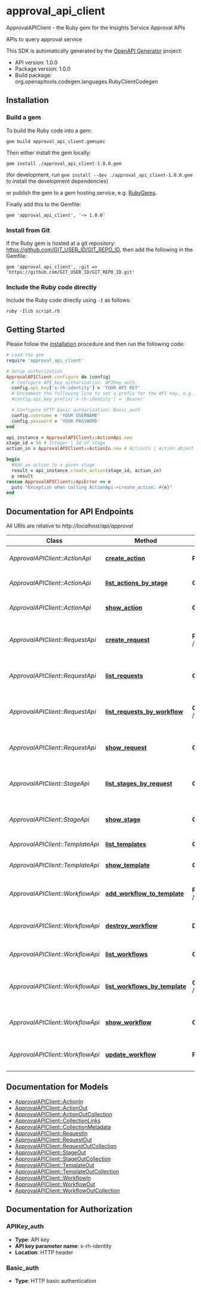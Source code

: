 # approval_api_client

ApprovalAPIClient - the Ruby gem for the Insights Service Approval APIs

APIs to query approval service

This SDK is automatically generated by the [OpenAPI Generator](https://openapi-generator.tech) project:

- API version: 1.0.0
- Package version: 1.0.0
- Build package: org.openapitools.codegen.languages.RubyClientCodegen

## Installation

### Build a gem

To build the Ruby code into a gem:

```shell
gem build approval_api_client.gemspec
```

Then either install the gem locally:

```shell
gem install ./approval_api_client-1.0.0.gem
```
(for development, run `gem install --dev ./approval_api_client-1.0.0.gem` to install the development dependencies)

or publish the gem to a gem hosting service, e.g. [RubyGems](https://rubygems.org/).

Finally add this to the Gemfile:

    gem 'approval_api_client', '~> 1.0.0'

### Install from Git

If the Ruby gem is hosted at a git repository: https://github.com/GIT_USER_ID/GIT_REPO_ID, then add the following in the Gemfile:

    gem 'approval_api_client', :git => 'https://github.com/GIT_USER_ID/GIT_REPO_ID.git'

### Include the Ruby code directly

Include the Ruby code directly using `-I` as follows:

```shell
ruby -Ilib script.rb
```

## Getting Started

Please follow the [installation](#installation) procedure and then run the following code:
```ruby
# Load the gem
require 'approval_api_client'

# Setup authorization
ApprovalAPIClient.configure do |config|
  # Configure API key authorization: APIKey_auth
  config.api_key['x-rh-identity'] = 'YOUR API KEY'
  # Uncomment the following line to set a prefix for the API key, e.g. 'Bearer' (defaults to nil)
  #config.api_key_prefix['x-rh-identity'] = 'Bearer'

  # Configure HTTP basic authorization: Basic_auth
  config.username = 'YOUR USERNAME'
  config.password = 'YOUR PASSWORD'
end

api_instance = ApprovalAPIClient::ActionApi.new
stage_id = 56 # Integer | Id of stage
action_in = ApprovalAPIClient::ActionIn.new # ActionIn | Action object that will be added

begin
  #Add an action to a given stage
  result = api_instance.create_action(stage_id, action_in)
  p result
rescue ApprovalAPIClient::ApiError => e
  puts "Exception when calling ActionApi->create_action: #{e}"
end

```

## Documentation for API Endpoints

All URIs are relative to *http://localhost/api/approval*

Class | Method | HTTP request | Description
------------ | ------------- | ------------- | -------------
*ApprovalAPIClient::ActionApi* | [**create_action**](docs/ActionApi.md#create_action) | **POST** /stages/{stage_id}/actions | Add an action to a given stage
*ApprovalAPIClient::ActionApi* | [**list_actions_by_stage**](docs/ActionApi.md#list_actions_by_stage) | **GET** /stages/{stage_id}/actions | Return actions in a given stage
*ApprovalAPIClient::ActionApi* | [**show_action**](docs/ActionApi.md#show_action) | **GET** /actions/{id} | Return an user action by id
*ApprovalAPIClient::RequestApi* | [**create_request**](docs/RequestApi.md#create_request) | **POST** /workflows/{workflow_id}/requests | Add an approval request by given parameters
*ApprovalAPIClient::RequestApi* | [**list_requests**](docs/RequestApi.md#list_requests) | **GET** /requests | Return an array of approval requests
*ApprovalAPIClient::RequestApi* | [**list_requests_by_workflow**](docs/RequestApi.md#list_requests_by_workflow) | **GET** /workflows/{workflow_id}/requests | Return approval requests by given workflow id
*ApprovalAPIClient::RequestApi* | [**show_request**](docs/RequestApi.md#show_request) | **GET** /requests/{id} | Return an approval request by given id
*ApprovalAPIClient::StageApi* | [**list_stages_by_request**](docs/StageApi.md#list_stages_by_request) | **GET** /requests/{request_id}/stages | Return an array of stages by given request id
*ApprovalAPIClient::StageApi* | [**show_stage**](docs/StageApi.md#show_stage) | **GET** /stages/{id} | Return an approval stage by given id
*ApprovalAPIClient::TemplateApi* | [**list_templates**](docs/TemplateApi.md#list_templates) | **GET** /templates | Return all templates
*ApprovalAPIClient::TemplateApi* | [**show_template**](docs/TemplateApi.md#show_template) | **GET** /templates/{id} | Return a template by given id
*ApprovalAPIClient::WorkflowApi* | [**add_workflow_to_template**](docs/WorkflowApi.md#add_workflow_to_template) | **POST** /templates/{template_id}/workflows | Add a workflow by given template id
*ApprovalAPIClient::WorkflowApi* | [**destroy_workflow**](docs/WorkflowApi.md#destroy_workflow) | **DELETE** /workflows/{id} | Delete approval workflow by given id
*ApprovalAPIClient::WorkflowApi* | [**list_workflows**](docs/WorkflowApi.md#list_workflows) | **GET** /workflows | Return all approval workflows
*ApprovalAPIClient::WorkflowApi* | [**list_workflows_by_template**](docs/WorkflowApi.md#list_workflows_by_template) | **GET** /templates/{template_id}/workflows | Return an array of workflows by given template id
*ApprovalAPIClient::WorkflowApi* | [**show_workflow**](docs/WorkflowApi.md#show_workflow) | **GET** /workflows/{id} | Return an approval workflow by given id
*ApprovalAPIClient::WorkflowApi* | [**update_workflow**](docs/WorkflowApi.md#update_workflow) | **PATCH** /workflows/{id} | Update an approval workflow by given id


## Documentation for Models

 - [ApprovalAPIClient::ActionIn](docs/ActionIn.md)
 - [ApprovalAPIClient::ActionOut](docs/ActionOut.md)
 - [ApprovalAPIClient::ActionOutCollection](docs/ActionOutCollection.md)
 - [ApprovalAPIClient::CollectionLinks](docs/CollectionLinks.md)
 - [ApprovalAPIClient::CollectionMetadata](docs/CollectionMetadata.md)
 - [ApprovalAPIClient::RequestIn](docs/RequestIn.md)
 - [ApprovalAPIClient::RequestOut](docs/RequestOut.md)
 - [ApprovalAPIClient::RequestOutCollection](docs/RequestOutCollection.md)
 - [ApprovalAPIClient::StageOut](docs/StageOut.md)
 - [ApprovalAPIClient::StageOutCollection](docs/StageOutCollection.md)
 - [ApprovalAPIClient::TemplateOut](docs/TemplateOut.md)
 - [ApprovalAPIClient::TemplateOutCollection](docs/TemplateOutCollection.md)
 - [ApprovalAPIClient::WorkflowIn](docs/WorkflowIn.md)
 - [ApprovalAPIClient::WorkflowOut](docs/WorkflowOut.md)
 - [ApprovalAPIClient::WorkflowOutCollection](docs/WorkflowOutCollection.md)


## Documentation for Authorization


### APIKey_auth

- **Type**: API key
- **API key parameter name**: x-rh-identity
- **Location**: HTTP header

### Basic_auth

- **Type**: HTTP basic authentication

